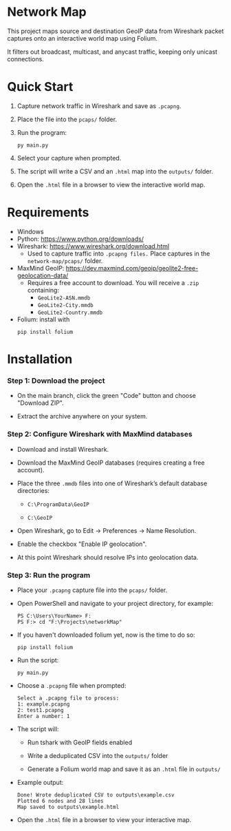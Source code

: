 # Network Map

This project maps source and destination GeoIP data from Wireshark packet captures onto an interactive world map using Folium.

It filters out broadcast, multicast, and anycast traffic, keeping only unicast connections.

# Quick Start
1. Capture network traffic in Wireshark and save as ```.pcapng```.

2. Place the file into the ```pcaps/``` folder.

3. Run the program:
	```
	py main.py
	```
4. Select your capture when prompted.

5. The script will write a CSV and an ```.html``` map into the ```outputs/``` folder.

6. Open the ```.html``` file in a browser to view the interactive world map.

# Requirements

-  Windows
-  Python: https://www.python.org/downloads/
-  Wireshark: https://www.wireshark.org/download.html
    -  Used to capture traffic into ```.pcapng files.``` Place captures in the ```network-map/pcaps/``` folder.
-  MaxMind GeoIP: https://dev.maxmind.com/geoip/geolite2-free-geolocation-data/
    -  Requires a free account to download. You will receive a ```.zip``` containing:
        -  ```GeoLite2-ASN.mmdb```
        -  ```GeoLite2-City.mmdb```
        -  ```GeoLite2-Country.mmdb```
-  Folium: install with
	```
	pip install folium
	```

# Installation

### Step 1: Download the project

-  On the main branch, click the green "Code" button and choose "Download ZIP".

-  Extract the archive anywhere on your system.

### Step 2: Configure Wireshark with MaxMind databases

-  Download and install Wireshark.

-  Download the MaxMind GeoIP databases (requires creating a free account).

-  Place the three ```.mmdb``` files into one of Wireshark’s default database directories:

    - ```C:\ProgramData\GeoIP```

    - ```C:\GeoIP```

-  Open Wireshark, go to Edit → Preferences → Name Resolution.

-  Enable the checkbox "Enable IP geolocation".

-  At this point Wireshark should resolve IPs into geolocation data.

### Step 3: Run the program

-  Place your ```.pcapng``` capture file into the ```pcaps/``` folder.

-  Open PowerShell and navigate to your project directory, for example:
	```
	PS C:\Users\YourName> F:
	PS F:> cd "F:\Projects\networkMap"
	```
- If you haven't downloaded folium yet, now is the time to do so:
	```
	pip install folium
	```
- Run the script:
	```
	py main.py
	```

- Choose a ```.pcapng``` file when prompted:

	```
	Select a .pcapng file to process:
	1: example.pcapng
	2: test1.pcapng
	Enter a number: 1
	```

-  The script will:

    -  Run tshark with GeoIP fields enabled

    -  Write a deduplicated CSV into the ```outputs/``` folder

    -  Generate a Folium world map and save it as an ```.html``` file in ```outputs/```

-  Example output:
	```
	Done! Wrote deduplicated CSV to outputs\example.csv
	Plotted 6 nodes and 28 lines
	Map saved to outputs\example.html
	```

-  Open the ```.html``` file in a browser to view your interactive map.




